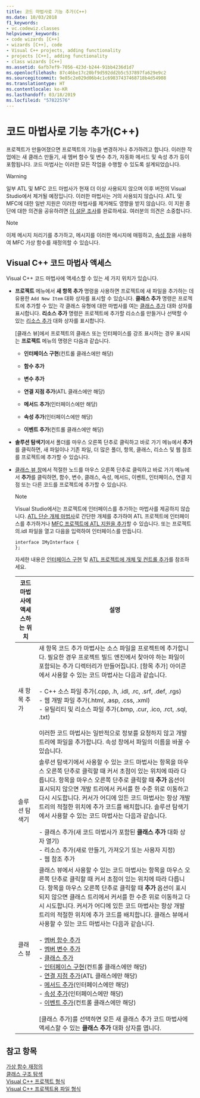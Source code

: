 ```yaml
---
title: 코드 마법사로 기능 추가(C++)
ms.date: 10/03/2018
f1_keywords:
- vc.codewiz.classes
helpviewer_keywords:
- code wizards [C++]
- wizards [C++], code
- Visual C++ projects, adding functionality
- projects [C++], adding functionality
- class wizards [C++]
ms.assetid: 6afb7ef9-7056-423d-b244-91bb4236d1d7
ms.openlocfilehash: 87c46be17c20bf9d592dd2b5c537897fa629e9c2
ms.sourcegitcommit: 9e85c2e029d06b4c1c69837437468718b4d54908
ms.translationtype: HT
ms.contentlocale: ko-KR
ms.lasthandoff: 03/18/2019
ms.locfileid: "57822576"
---
```

# <a name="adding-functionality-with-code-wizards-c"></a>코드 마법사로 기능 추가(C++)

프로젝트가 만들어졌으면 프로젝트의 기능을 변경하거나 추가하려고 합니다. 이러한 작업에는 새 클래스 만들기, 새 멤버 함수 및 변수 추가, 자동화 메서드 및 속성 추가 등이 포함됩니다. 코드 마법사는 이러한 모든 작업을 수행할 수 있도록 설계되었습니다.

> [!WARNING]
> 일부 ATL 및 MFC 코드 마법사가 현재 더 이상 사용되지 않으며 이후 버전의 Visual Studio에서 제거될 예정입니다. 이러한 마법사는 거의 사용되지 않습니다. ATL 및 MFC에 대한 일반 지원은 이러한 마법사를 제거해도 영향을 받지 않습니다. 이 지원 중단에 대한 의견을 공유하려면 [이 설문 조사](https://www.surveymonkey.com/r/QDWKKCN)를 완료하세요. 여러분의 의견은 소중합니다.

> [!NOTE]
>  이제 메시지 처리기를 추가하고, 메시지를 이러한 메시지에 매핑하고, [속성 창](/visualstudio/ide/reference/properties-window)을 사용하여 MFC 가상 함수를 재정의할 수 있습니다.

## <a name="accessing-visual-c-code-wizards"></a>Visual C++ 코드 마법사 액세스

Visual C++ 코드 마법사에 액세스할 수 있는 세 가지 위치가 있습니다.

- **프로젝트** 메뉴에서 **새 항목 추가** 명령을 사용하면 프로젝트에 새 파일을 추가하는 데 유용한 `Add New Item` 대화 상자를 표시할 수 있습니다. **클래스 추가** 명령은 프로젝트에 추가할 수 있는 각 클래스 유형에 대한 마법사를 여는 [클래스 추가](../ide/add-class-dialog-box.md) 대화 상자를 표시합니다. **리소스 추가** 명령은 프로젝트에 추가할 리소스를 만들거나 선택할 수 있는 [리소스 추가](../windows/add-resource-dialog-box.md) 대화 상자를 표시합니다.

   [클래스 뷰]에서 프로젝트의 클래스 또는 인터페이스를 강조 표시하는 경우 표시되는 **프로젝트** 메뉴의 명령은 다음과 같습니다.

   - **인터페이스 구현**(컨트롤 클래스에만 해당)

   - **함수 추가**

   - **변수 추가**

   - **연결 지점 추가**(ATL 클래스에만 해당)

   - **메서드 추가**(인터페이스에만 해당)

   - **속성 추가**(인터페이스에만 해당)

   - **이벤트 추가**(컨트롤 클래스에만 해당)

- **솔루션 탐색기**에서 폴더를 마우스 오른쪽 단추로 클릭하고 바로 가기 메뉴에서 **추가**를 클릭하면, 새 파일이나 기존 파일, 더 많은 폴더, 항목, 클래스, 리소스 및 웹 참조를 프로젝트에 추가할 수 있습니다.

- [클래스 뷰 창](/visualstudio/ide/viewing-the-structure-of-code)에서 적절한 노드를 마우스 오른쪽 단추로 클릭하고 바로 가기 메뉴에서 **추가**를 클릭하면, 함수, 변수, 클래스, 속성, 메서드, 이벤트, 인터페이스, 연결 지점 또는 다른 코드를 프로젝트에 추가할 수 있습니다.

   > [!NOTE]
   > Visual Studio에서는 프로젝트에 인터페이스를 추가하는 마법사를 제공하지 않습니다. [ATL 단순 개체 마법사](../atl/reference/atl-simple-object-wizard.md)로 간단한 개체를 추가하여 ATL 프로젝트에 인터페이스를 추가하거나 [MFC 프로젝트에 ATL 지원을 추가](../mfc/reference/adding-atl-support-to-your-mfc-project.md)할 수 있습니다. 또는 프로젝트의.idl 파일을 열고 다음을 입력하여 인터페이스를 만듭니다.

    ```IDL
    interface IMyInterface {
    };
    ```

   자세한 내용은 [인터페이스 구현](../ide/implementing-an-interface-visual-cpp.md) 및 [ATL 프로젝트에 개체 및 컨트롤 추가](../atl/reference/adding-objects-and-controls-to-an-atl-project.md)를 참조하세요.

   |코드 마법사에 액세스하는 위치|설명|
   |-----------------------------|-----------------|
   |새 항목 추가|새 항목 코드 추가 마법사는 소스 파일을 프로젝트에 추가합니다. 필요한 경우 프로젝트 빌드 엔진에서 찾아야 하는 파일이 포함되는 추가 디렉터리가 만들어집니다. [항목 추가] 아이콘에서 사용할 수 있는 코드 마법사는 다음과 같습니다.<br /><br />- C++ 소스 파일 추가(.cpp, .h, .idl, .rc, .srf, .def, .rgs)<br />- 웹 개발 파일 추가(.html, .asp, .css, .xml)<br />- 유틸리티 및 리소스 파일 추가(.bmp, .cur, .ico, .rct, .sql, .txt)<br /><br />이러한 코드 마법사는 일반적으로 정보를 요청하지 않고 개발 트리에 파일을 추가합니다. 속성 창에서 파일의 이름을 바꿀 수 있습니다.|
   |솔루션 탐색기|솔루션 탐색기에서 사용할 수 있는 코드 마법사는 항목을 마우스 오른쪽 단추로 클릭할 때 커서 초점이 있는 위치에 따라 다릅니다. 항목을 마우스 오른쪽 단추로 클릭할 때 **추가** 옵션이 표시되지 않으면 개발 트리에서 커서를 한 수준 위로 이동하고 다시 시도합니다. 커서가 어디에 있든 코드 마법사는 항상 개발 트리의 적절한 위치에 추가 코드를 배치합니다. 솔루션 탐색기에서 사용할 수 있는 코드 마법사는 다음과 같습니다.<br /><br />- 클래스 추가(새 코드 마법사가 포함된 **클래스 추가** 대화 상자 열기)<br />- 리소스 추가(새로 만들기, 가져오기 또는 사용자 지정)<br />- 웹 참조 추가|
   |클래스 뷰|클래스 뷰에서 사용할 수 있는 코드 마법사는 항목을 마우스 오른쪽 단추로 클릭할 때 커서 초점이 있는 위치에 따라 다릅니다. 항목을 마우스 오른쪽 단추로 클릭할 때 **추가** 옵션이 표시되지 않으면 클래스 트리에서 커서를 한 수준 위로 이동하고 다시 시도합니다. 커서가 어디에 있든 코드 마법사는 항상 개발 트리의 적절한 위치에 추가 코드를 배치합니다. 클래스 뷰에서 사용할 수 있는 코드 마법사는 다음과 같습니다.<br /><br />- [멤버 함수 추가](../ide/adding-a-member-function-visual-cpp.md)<br />- [멤버 변수 추가](../ide/adding-a-member-variable-visual-cpp.md)<br />- [클래스 추가](../ide/adding-a-class-visual-cpp.md)<br />- [인터페이스 구현](../ide/implement-interface-wizard.md)(컨트롤 클래스에만 해당)<br />- [연결 지점 추가](../ide/implement-connection-point-wizard.md)(ATL 클래스에만 해당)<br />- [메서드 추가](../ide/add-method-wizard.md)(인터페이스에만 해당)<br />- [속성 추가](../ide/names-add-property-wizard.md)(인터페이스에만 해당)<br />- [이벤트 추가](../ide/add-event-wizard.md)(컨트롤 클래스에만 해당)<br /><br />[클래스 추가]를 선택하면 모든 새 클래스 추가 코드 마법사에 액세스할 수 있는 **클래스 추가** 대화 상자를 엽니다.|

## <a name="see-also"></a>참고 항목

[가상 함수 재정의](../ide/overriding-a-virtual-function-visual-cpp.md)<br>
[클래스 구조 탐색](../ide/navigating-the-class-structure-visual-cpp.md)<br>
[Visual C++ 프로젝트 형식](../build/reference/visual-cpp-project-types.md)<br>
[Visual C++ 프로젝트용 파일 형식](../build/reference/file-types-created-for-visual-cpp-projects.md)
